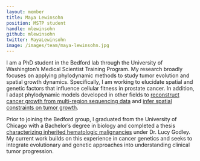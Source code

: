 ```yaml
---
layout: member
title: Maya Lewinsohn
position: MSTP student
handle: mlewinsohn
github: mlewinsohn
twitter: MayaLewinsohn
image: /images/team/maya-lewinsohn.jpg
---
```


I am a PhD student in the Bedford lab through the University of Washington’s Medical Scientist Training Program. My research broadly focuses on applying phylodynamic methods to study tumor evolution and spatial growth dynamics. Specifically, I am working to elucidate spatial and genetic factors that influence cellular fitness in prostate cancer. In addition, I adapt phylodynamic models developed in other fields to [reconstruct cancer growth from multi-region sequencing data](https://github.com/blab/hcc-tumor-evol) and [infer spatial constraints on tumor growth](https://virtual.oxfordabstracts.com/#/event/2080/submission/563).

Prior to joining the Bedford group, I graduated from the University of Chicago with a Bachelor’s degree in biology and completed a thesis [characterizing inherited hematologic malignancies](https://pubmed.ncbi.nlm.nih.gov/26712909/) under Dr\. Lucy Godley. My current work builds on this experience in cancer genetics and seeks to integrate evolutionary and genetic approaches into understanding clinical tumor progression. 
